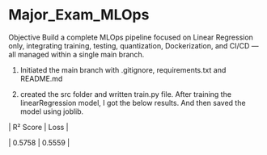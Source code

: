 # Major_Exam_MLOps

Objective
 Build a complete MLOps pipeline focused on Linear Regression only, integrating training, testing,
 quantization, Dockerization, and CI/CD — all managed within a single main branch.

1. Initiated the main branch with .gitignore, requirements.txt and README.md

2. created the src folder and written train.py file. After training the linearRegression model, I got the below results. And then saved the model using joblib.

|  R² Score |  Loss  |

|  0.5758   | 0.5559 |